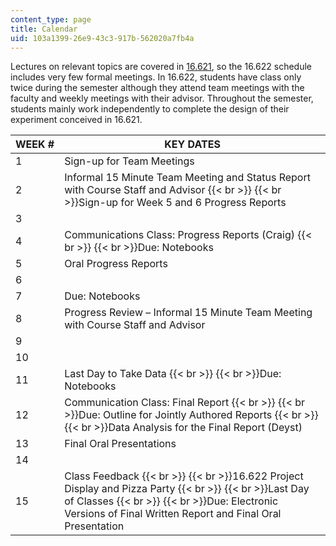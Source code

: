 ```yaml
---
content_type: page
title: Calendar
uid: 103a1399-26e9-43c3-917b-562020a7fb4a
---
```


Lectures on relevant topics are covered in [16.621](/courses/16-621-experimental-projects-i-spring-2003), so the 16.622 schedule includes very few formal meetings. In 16.622, students have class only twice during the semester although they attend team meetings with the faculty and weekly meetings with their advisor. Throughout the semester, students mainly work independently to complete the design of their experiment conceived in 16.621.

| WEEK # | KEY DATES |
| --- | --- |
| 1 | Sign-up for Team Meetings |
| 2 | Informal 15 Minute Team Meeting and Status Report with Course Staff and Advisor  {{< br >}}  {{< br >}}Sign-up for Week 5 and 6 Progress Reports |
| 3 |  |
| 4 | Communications Class: Progress Reports (Craig)  {{< br >}}  {{< br >}}Due: Notebooks |
| 5 | Oral Progress Reports |
| 6 |  |
| 7 | Due: Notebooks |
| 8 | Progress Review – Informal 15 Minute Team Meeting with Course Staff and Advisor |
| 9 |  |
| 10 |  |
| 11 | Last Day to Take Data  {{< br >}}  {{< br >}}Due: Notebooks |
| 12 | Communication Class: Final Report  {{< br >}}  {{< br >}}Due: Outline for Jointly Authored Reports  {{< br >}}  {{< br >}}Data Analysis for the Final Report (Deyst) |
| 13 | Final Oral Presentations |
| 14 |  |
| 15 | Class Feedback  {{< br >}}  {{< br >}}16.622 Project Display and Pizza Party  {{< br >}}  {{< br >}}Last Day of Classes  {{< br >}}  {{< br >}}Due: Electronic Versions of Final Written Report and Final Oral Presentation